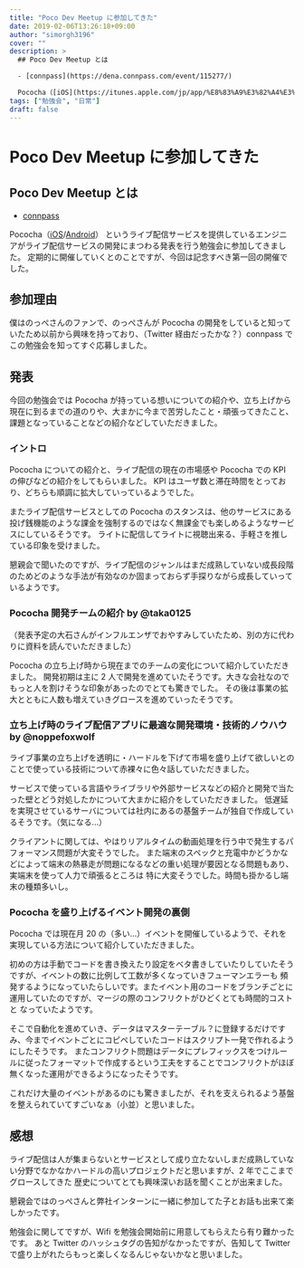 ```yaml
---
title: "Poco Dev Meetup に参加してきた"
date: 2019-02-06T13:26:18+09:00
author: "simorgh3196"
cover: ""
description: >
  ## Poco Dev Meetup とは

  - [connpass](https://dena.connpass.com/event/115277/)

  Pococha（[iOS](https://itunes.apple.com/jp/app/%E8%83%A9%E3%82%A4%E3%83%96%E9%85%8D%E4%BF%A1%E3%82%A2%E3%83%97%E3%83%AA-pococha-live/id1175969205?mt=8)/[Android](https://play.google.com/store/apps/details?id=com.dena.pokota&hl=ja)） というライブ配信サービスを提供しているエンジニアがライブ配信サービスの開発にまつわる発表を行う勉強会に参加してきました。
tags: ["勉強会", "日常"]
draft: false
---
```


# Poco Dev Meetup に参加してきた

## Poco Dev Meetup とは

- [connpass](https://dena.connpass.com/event/115277/)

Pococha（[iOS](https://itunes.apple.com/jp/app/%E8%83%A9%E3%82%A4%E3%83%96%E9%85%8D%E4%BF%A1%E3%82%A2%E3%83%97%E3%83%AA-pococha-live/id1175969205?mt=8)/[Android](https://play.google.com/store/apps/details?id=com.dena.pokota&hl=ja)） というライブ配信サービスを提供しているエンジニアがライブ配信サービスの開発にまつわる発表を行う勉強会に参加してきました。
定期的に開催していくとのことですが、今回は記念すべき第一回の開催でした。

## 参加理由

僕はのっぺさんのファンで、のっぺさんが Pococha の開発をしていると知っていたため以前から興味を持っており、（Twitter 経由だったかな？）connpass でこの勉強会を知ってすぐ応募しました。

## 発表

今回の勉強会では Pococha が持っている想いについての紹介や、立ち上げから現在に到るまでの道のりや、大まかに今まで苦労したこと・頑張ってきたこと、課題となっていることなどの紹介などしていただきました。

### イントロ

Pococha についての紹介と、ライブ配信の現在の市場感や Pococha での KPI の伸びなどの紹介をしてもらいました。
KPI はユーザ数と滞在時間をとっており、どちらも順調に拡大していっているようでした。

またライブ配信サービスとしての Pococha のスタンスは、他のサービスにある投げ銭機能のような課金を強制するのではなく無課金でも楽しめるようなサービスにしているそうです。
ライトに配信してライトに視聴出来る、手軽さを推している印象を受けました。

懇親会で聞いたのですが、ライブ配信のジャンルはまだ成熟していない成長段階のためどのような手法が有効なのか固まっておらず手探りながら成長していっているようです。

### Pococha 開発チームの紹介 by @taka0125

（発表予定の大石さんがインフルエンザでおやすみしていたため、別の方に代わりに資料を読んでいただきました）

Pococha の立ち上げ時から現在までのチームの変化について紹介していただきました。
開発初期は主に 2 人で開発を進めていたそうです。大きな会社なのでもっと人を割けそうな印象があったのでとても驚きでした。
その後は事業の拡大とともに人数も増えていきグロースを進めていったそうです。

### 立ち上げ時のライブ配信アプリに最適な開発環境・技術的ノウハウ by @noppefoxwolf

ライブ事業の立ち上げを透明に・ハードルを下げて市場を盛り上げて欲しいとのことで使っている技術について赤裸々に色々話していただきました。

サービスで使っている言語やライブラリや外部サービスなどの紹介と開発で当たった壁とどう対処したかについて大まかに紹介をしていただきました。
低遅延を実現させているサーバについては社内にあるの基盤チームが独自で作成しているそうです。（気になる...）

クライアントに関しては、やはりリアルタイムの動画処理を行う中で発生するパフォーマンス問題が大変そうでした。
また端末のスペックと充電中かどうかなどによって端末の熱暴走が問題になるなどの重い処理が要因となる問題もあり、実端末を使って人力で頑張るところは
特に大変そうでした。時間も掛かるし端末の種類多いし。

### Pococha を盛り上げるイベント開発の裏側

Pococha では現在月 20 の（多い...）イベントを開催しているようで、それを実現している方法について紹介していただきました。

初めの方は手動でコードを書き換えたり設定をベタ書きしていたりしていたそうですが、イベントの数に比例して工数が多くなっていきフューマンエラーも
頻発するようになっていたらしいです。またイベント用のコードをブランチごとに運用していたのですが、マージの際のコンフリクトがひどくとても時間的コストと
なっていたようです。

そこで自動化を進めていき、データはマスターテーブル？に登録するだけですみ、今までイベントごとにコピペしていたコードはスクリプト一発で作れるようにしたそうです。
またコンフリクト問題はデータにプレフィックスをつけルールに従ったフォーマットで作成するという工夫をすることでコンフリクトがほぼ無くなった運用ができるようになったそうです。

これだけ大量のイベントがあるのにも驚きましたが、それを支えられるよう基盤を整えられていてすごいなぁ（小並）と思いました。

## 感想

ライブ配信は人が集まらないとサービスとして成り立たないしまだ成熟していない分野でなかなかハードルの高いプロジェクトだと思いますが、2 年でここまでグロースしてきた
歴史についてとても興味深いお話を聞くことが出来ました。

懇親会ではのっぺさんと弊社インターンに一緒に参加してた子とお話も出来て楽しかったです。

勉強会に関してですが、Wifi を勉強会開始前に用意してもらえたら有り難かったです。
あと Twitter のハッシュタグの告知がなかったですが、告知して Twitter で盛り上がれたらもっと楽しくなるんじゃないかなと思いました。
